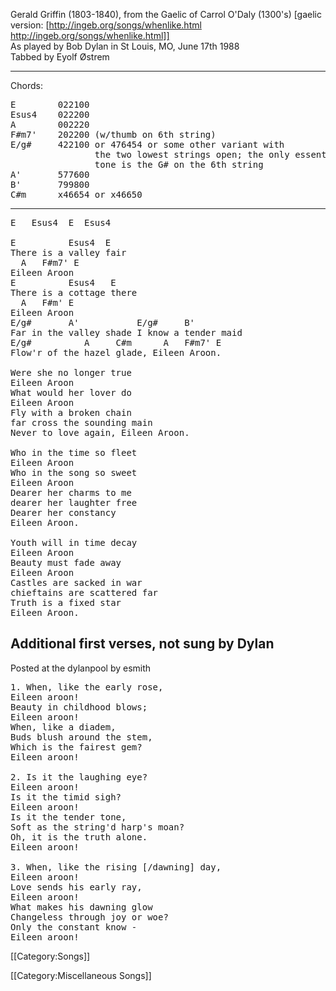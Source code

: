 Gerald Griffin (1803-1840), from the Gaelic of Carrol O'Daly (1300's)
[gaelic version: [http://ingeb.org/songs/whenlike.html http://ingeb.org/songs/whenlike.html]]<br>
As played by Bob Dylan in St Louis, MO, June 17th 1988<br>
Tabbed by Eyolf Østrem

----
Chords:

<pre class="chords">
E        022100
Esus4    022200
A        002220
F#m7'    202200 (w/thumb on 6th string)
E/g#     422100 or 476454 or some other variant with
                the two lowest strings open; the only essential
                tone is the G# on the 6th string
A'       577600
B'       799800
C#m      x46654 or x46650
</pre>

----
<pre class="verse">
E   Esus4  E  Esus4

E          Esus4  E
There is a valley fair
  A   F#m7' E
Eileen Aroon
E          Esus4   E
There is a cottage there
  A   F#m' E
Eileen Aroon
E/g#       A'           E/g#     B'
Far in the valley shade I know a tender maid
E/g#          A     C#m      A   F#m7' E
Flow'r of the hazel glade, Eileen Aroon.

Were she no longer true
Eileen Aroon
What would her lover do
Eileen Aroon
Fly with a broken chain
far cross the sounding main
Never to love again, Eileen Aroon.

Who in the time so fleet
Eileen Aroon
Who in the song so sweet
Eileen Aroon
Dearer her charms to me
dearer her laughter free
Dearer her constancy
Eileen Aroon.

Youth will in time decay
Eileen Aroon
Beauty must fade away
Eileen Aroon
Castles are sacked in war
chieftains are scattered far
Truth is a fixed star
Eileen Aroon.
</pre>

<h2 class="songversion">Additional first verses, not sung by Dylan</h2>

Posted at the dylanpool by esmith

<pre class="verse">
1. When, like the early rose,
Eileen aroon!
Beauty in childhood blows;
Eileen aroon!
When, like a diadem,
Buds blush around the stem,
Which is the fairest gem?
Eileen aroon!

2. Is it the laughing eye?
Eileen aroon!
Is it the timid sigh?
Eileen aroon!
Is it the tender tone,
Soft as the string'd harp's moan?
Oh, it is the truth alone.
Eileen aroon!

3. When, like the rising [/dawning] day,
Eileen aroon!
Love sends his early ray,
Eileen aroon!
What makes his dawning glow
Changeless through joy or woe?
Only the constant know -
Eileen aroon!
</pre>

[[Category:Songs]]

[[Category:Miscellaneous Songs]]